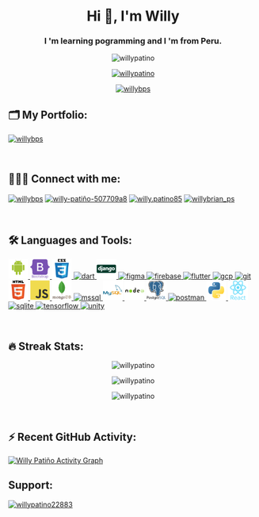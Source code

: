 <h1 align="center">Hi 👋, I'm Willy</h1>
<h3 align="center">I 'm learning pogramming and I 'm from Peru.</h3>

<p align="center"> <img src="https://komarev.com/ghpvc/?username=willypatino&label=Profile%20views&color=0e75b6&style=flat" alt="willypatino" /> </p>

<p align="center"> <a href="https://github.com/ryo-ma/github-profile-trophy"><img src="https://github-profile-trophy.vercel.app/?username=willypatino&theme=algolia" alt="willypatino" /></a> </p>

<p align="center"> <a href="https://twitter.com/willybps" target="blank"><img src="https://img.shields.io/twitter/follow/willybps?logo=twitter&style=for-the-badge" alt="willybps" /></a> </p>

<h2 align="left">🗂️ My Portfolio:</h2>
<p align="left">
<a href="https://willypatino.github.io/codigo-web-13/" target="blank"><img align="center" src="https://pngset.com/images/github-logo-label-text-symbol-transparent-png-2425199.png" alt="willybps" height="40" width="40" /></a>
</p>&nbsp;&nbsp;
  
<h2 align="left">👨🏻‍💻 Connect with me:</h2>
<p align="left">
<a href="https://twitter.com/willybps" target="blank"><img align="center" src="https://raw.githubusercontent.com/rahuldkjain/github-profile-readme-generator/master/src/images/icons/Social/twitter.svg" alt="willybps" height="30" width="40" /></a>
<a href="https://linkedin.com/in/willy-patiño-507709a8" target="blank"><img align="center" src="https://raw.githubusercontent.com/rahuldkjain/github-profile-readme-generator/master/src/images/icons/Social/linked-in-alt.svg" alt="willy-patiño-507709a8" height="30" width="40" /></a>
<a href="https://fb.com/willy.patino85" target="blank"><img align="center" src="https://raw.githubusercontent.com/rahuldkjain/github-profile-readme-generator/master/src/images/icons/Social/facebook.svg" alt="willy.patino85" height="30" width="40" /></a>
<a href="https://instagram.com/willybrian_ps" target="blank"><img align="center" src="https://raw.githubusercontent.com/rahuldkjain/github-profile-readme-generator/master/src/images/icons/Social/instagram.svg" alt="willybrian_ps" height="30" width="40" /></a>
</p>&nbsp;&nbsp;

<h2 align="left">🛠  Languages and Tools:</h2>
<p align="left"> <a href="https://developer.android.com" target="_blank" rel="noreferrer"> <img src="https://raw.githubusercontent.com/devicons/devicon/master/icons/android/android-original-wordmark.svg" alt="android" width="40" height="40"/> </a> <a href="https://getbootstrap.com" target="_blank" rel="noreferrer"> <img src="https://raw.githubusercontent.com/devicons/devicon/master/icons/bootstrap/bootstrap-plain-wordmark.svg" alt="bootstrap" width="40" height="40"/> </a> <a href="https://www.w3schools.com/css/" target="_blank" rel="noreferrer"> <img src="https://raw.githubusercontent.com/devicons/devicon/master/icons/css3/css3-original-wordmark.svg" alt="css3" width="40" height="40"/> </a> <a href="https://dart.dev" target="_blank" rel="noreferrer"> <img src="https://www.vectorlogo.zone/logos/dartlang/dartlang-icon.svg" alt="dart" width="40" height="40"/> </a> <a href="https://www.djangoproject.com/" target="_blank" rel="noreferrer"> <img src="https://raw.githubusercontent.com/devicons/devicon/master/icons/django/django-original.svg" alt="django" width="40" height="40"/> </a> <a href="https://www.figma.com/" target="_blank" rel="noreferrer"> <img src="https://www.vectorlogo.zone/logos/figma/figma-icon.svg" alt="figma" width="40" height="40"/> </a> <a href="https://firebase.google.com/" target="_blank" rel="noreferrer"> <img src="https://www.vectorlogo.zone/logos/firebase/firebase-icon.svg" alt="firebase" width="40" height="40"/> </a> <a href="https://flutter.dev" target="_blank" rel="noreferrer"> <img src="https://www.vectorlogo.zone/logos/flutterio/flutterio-icon.svg" alt="flutter" width="40" height="40"/> </a> <a href="https://cloud.google.com" target="_blank" rel="noreferrer"> <img src="https://www.vectorlogo.zone/logos/google_cloud/google_cloud-icon.svg" alt="gcp" width="40" height="40"/> </a> <a href="https://git-scm.com/" target="_blank" rel="noreferrer"> <img src="https://www.vectorlogo.zone/logos/git-scm/git-scm-icon.svg" alt="git" width="40" height="40"/> </a> <a href="https://www.w3.org/html/" target="_blank" rel="noreferrer"> <img src="https://raw.githubusercontent.com/devicons/devicon/master/icons/html5/html5-original-wordmark.svg" alt="html5" width="40" height="40"/> </a> <a href="https://developer.mozilla.org/en-US/docs/Web/JavaScript" target="_blank" rel="noreferrer"> <img src="https://raw.githubusercontent.com/devicons/devicon/master/icons/javascript/javascript-original.svg" alt="javascript" width="40" height="40"/> </a> <a href="https://www.mongodb.com/" target="_blank" rel="noreferrer"> <img src="https://raw.githubusercontent.com/devicons/devicon/master/icons/mongodb/mongodb-original-wordmark.svg" alt="mongodb" width="40" height="40"/> </a> <a href="https://www.microsoft.com/en-us/sql-server" target="_blank" rel="noreferrer"> <img src="https://www.svgrepo.com/show/303229/microsoft-sql-server-logo.svg" alt="mssql" width="40" height="40"/> </a> <a href="https://www.mysql.com/" target="_blank" rel="noreferrer"> <img src="https://raw.githubusercontent.com/devicons/devicon/master/icons/mysql/mysql-original-wordmark.svg" alt="mysql" width="40" height="40"/> </a> <a href="https://nodejs.org" target="_blank" rel="noreferrer"> <img src="https://raw.githubusercontent.com/devicons/devicon/master/icons/nodejs/nodejs-original-wordmark.svg" alt="nodejs" width="40" height="40"/> </a> <a href="https://www.postgresql.org" target="_blank" rel="noreferrer"> <img src="https://raw.githubusercontent.com/devicons/devicon/master/icons/postgresql/postgresql-original-wordmark.svg" alt="postgresql" width="40" height="40"/> </a> <a href="https://postman.com" target="_blank" rel="noreferrer"> <img src="https://www.vectorlogo.zone/logos/getpostman/getpostman-icon.svg" alt="postman" width="40" height="40"/> </a> <a href="https://www.python.org" target="_blank" rel="noreferrer"> <img src="https://raw.githubusercontent.com/devicons/devicon/master/icons/python/python-original.svg" alt="python" width="40" height="40"/> </a> <a href="https://reactjs.org/" target="_blank" rel="noreferrer"> <img src="https://raw.githubusercontent.com/devicons/devicon/master/icons/react/react-original-wordmark.svg" alt="react" width="40" height="40"/> </a> <a href="https://www.sqlite.org/" target="_blank" rel="noreferrer"> <img src="https://www.vectorlogo.zone/logos/sqlite/sqlite-icon.svg" alt="sqlite" width="40" height="40"/> </a> <a href="https://www.tensorflow.org" target="_blank" rel="noreferrer"> <img src="https://www.vectorlogo.zone/logos/tensorflow/tensorflow-icon.svg" alt="tensorflow" width="40" height="40"/> </a> <a href="https://unity.com/" target="_blank" rel="noreferrer"> <img src="https://www.vectorlogo.zone/logos/unity3d/unity3d-icon.svg" alt="unity" width="40" height="40"/> </a> </p>&nbsp;&nbsp;

<h2 align="left">🔥  Streak Stats:</h2>

<p align="center"><img src="https://github-readme-streak-stats.herokuapp.com/?user=willypatino&theme=algolia" alt="willypatino" /></p>

<p align="center"><img src="https://github-readme-stats.vercel.app/api/top-langs?username=willypatino&show_icons=true&locale=en&layout=compact&theme=algolia" alt="willypatino" /></p>

<p align="center"><img src="https://github-readme-stats.vercel.app/api?username=willypatino&show_icons=true&theme=algolia&locale=en" alt="willypatino" /></p>&nbsp;&nbsp;


<h2 align="left">⚡️  Recent GitHub Activity:</h2>

<a href="https://github.com/WillyPatino"><img alt="Willy Patiño Activity Graph" src="https://activity-graph.herokuapp.com/graph?username=WillyPatino&theme=react-dark" /></a>&nbsp;&nbsp;


<h2 align="left">Support:</h2>
<p align="left" ><a href="https://ko-fi.com/willypatino22883"> <img src="https://cdn.ko-fi.com/cdn/kofi3.png?v=3" height="50" width="210" alt="willypatino22883" /></a></p><br>


